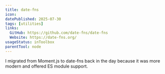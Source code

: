 ```yaml
---
title: date-fns
icon:
datePublished: 2025-07-30
tags: [utilities]
links:
  GitHub: https://github.com/date-fns/date-fns
  Website: https://date-fns.org/
usageStatus: inToolbox
parentTool: node
---
```


I migrated from Moment.js to date-fns back in the day because it was more modern
and offered ES module support.
